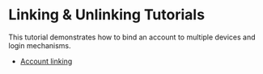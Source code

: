 # Linking &amp; Unlinking Tutorials

This tutorial demonstrates how to bind an account to multiple devices and login mechanisms.

- [Account linking](account-linking.md)
